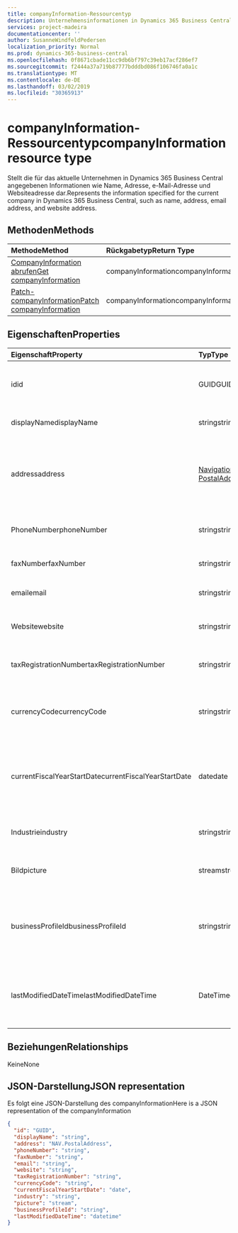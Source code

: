 ```yaml
---
title: companyInformation-Ressourcentyp
description: Unternehmensinformationen in Dynamics 365 Business Central.
services: project-madeira
documentationcenter: ''
author: SusanneWindfeldPedersen
localization_priority: Normal
ms.prod: dynamics-365-business-central
ms.openlocfilehash: 0f8671cbade11cc9db6bf797c39eb17acf286ef7
ms.sourcegitcommit: f2444a37a719b87777bdddbd086f106746fa0a1c
ms.translationtype: MT
ms.contentlocale: de-DE
ms.lasthandoff: 03/02/2019
ms.locfileid: "30365913"
---
```

# <a name="companyinformation-resource-type"></a><span data-ttu-id="851d2-103">companyInformation-Ressourcentyp</span><span class="sxs-lookup"><span data-stu-id="851d2-103">companyInformation resource type</span></span>
<span data-ttu-id="851d2-104">Stellt die für das aktuelle Unternehmen in Dynamics 365 Business Central angegebenen Informationen wie Name, Adresse, e-Mail-Adresse und Websiteadresse dar.</span><span class="sxs-lookup"><span data-stu-id="851d2-104">Represents the information specified for the current company in Dynamics 365 Business Central, such as name, address, email address, and website address.</span></span>

## <a name="methods"></a><span data-ttu-id="851d2-105">Methoden</span><span class="sxs-lookup"><span data-stu-id="851d2-105">Methods</span></span>

| <span data-ttu-id="851d2-106">Methode</span><span class="sxs-lookup"><span data-stu-id="851d2-106">Method</span></span>         | <span data-ttu-id="851d2-107">Rückgabetyp</span><span class="sxs-lookup"><span data-stu-id="851d2-107">Return Type</span></span>  |<span data-ttu-id="851d2-108">Beschreibung</span><span class="sxs-lookup"><span data-stu-id="851d2-108">Description</span></span>|
|:---------------|:-------------|:----------|
|[<span data-ttu-id="851d2-109">CompanyInformation abrufen</span><span class="sxs-lookup"><span data-stu-id="851d2-109">Get companyInformation</span></span>](../api/dynamics-companyinformation-get.md)|<span data-ttu-id="851d2-110">companyInformation</span><span class="sxs-lookup"><span data-stu-id="851d2-110">companyInformation</span></span>|<span data-ttu-id="851d2-111">Ruft Unternehmensinformationen ab.</span><span class="sxs-lookup"><span data-stu-id="851d2-111">Gets a company information.</span></span>|
|[<span data-ttu-id="851d2-112">Patch-companyInformation</span><span class="sxs-lookup"><span data-stu-id="851d2-112">Patch companyInformation</span></span>](../api/dynamics-companyinformation-update.md)|<span data-ttu-id="851d2-113">companyInformation</span><span class="sxs-lookup"><span data-stu-id="851d2-113">companyInformation</span></span>|<span data-ttu-id="851d2-114">Aktualisiert Unternehmensinformationen.</span><span class="sxs-lookup"><span data-stu-id="851d2-114">Updates a company information.</span></span>|


## <a name="properties"></a><span data-ttu-id="851d2-115">Eigenschaften</span><span class="sxs-lookup"><span data-stu-id="851d2-115">Properties</span></span>
| <span data-ttu-id="851d2-116">Eigenschaft</span><span class="sxs-lookup"><span data-stu-id="851d2-116">Property</span></span>     | <span data-ttu-id="851d2-117">Typ</span><span class="sxs-lookup"><span data-stu-id="851d2-117">Type</span></span>      |<span data-ttu-id="851d2-118">Beschreibung</span><span class="sxs-lookup"><span data-stu-id="851d2-118">Description</span></span>                           |
|:-------------|:--------|:-------------------------------------|
|<span data-ttu-id="851d2-119">id</span><span class="sxs-lookup"><span data-stu-id="851d2-119">id</span></span>            |<span data-ttu-id="851d2-120">GUID</span><span class="sxs-lookup"><span data-stu-id="851d2-120">GUID</span></span>|<span data-ttu-id="851d2-121">Die eindeutige ID des Unternehmens.</span><span class="sxs-lookup"><span data-stu-id="851d2-121">The unique ID of the company.</span></span> <span data-ttu-id="851d2-122">Nicht bearbeitbar.</span><span class="sxs-lookup"><span data-stu-id="851d2-122">Non-editable.</span></span>|
|<span data-ttu-id="851d2-123">displayName</span><span class="sxs-lookup"><span data-stu-id="851d2-123">displayName</span></span>   |<span data-ttu-id="851d2-124">string</span><span class="sxs-lookup"><span data-stu-id="851d2-124">string</span></span>   |<span data-ttu-id="851d2-125">Der Anzeigename des Unternehmens.</span><span class="sxs-lookup"><span data-stu-id="851d2-125">The company's display name.</span></span>           |
|<span data-ttu-id="851d2-126">address</span><span class="sxs-lookup"><span data-stu-id="851d2-126">address</span></span>       |[<span data-ttu-id="851d2-127">Navigations. PostalAddress</span><span class="sxs-lookup"><span data-stu-id="851d2-127">NAV.PostalAddress</span></span>](../resources/dynamics-complextypes.md)|<span data-ttu-id="851d2-128">Die Adresse des Unternehmens.</span><span class="sxs-lookup"><span data-stu-id="851d2-128">The company's address.</span></span> <span data-ttu-id="851d2-129">Zeigen Sie den komplexen Typ für zusätzliche Details an.</span><span class="sxs-lookup"><span data-stu-id="851d2-129">View the complex type for additional detail.</span></span>|
|<span data-ttu-id="851d2-130">PhoneNumber</span><span class="sxs-lookup"><span data-stu-id="851d2-130">phoneNumber</span></span>   |<span data-ttu-id="851d2-131">string</span><span class="sxs-lookup"><span data-stu-id="851d2-131">string</span></span>   |<span data-ttu-id="851d2-132">Die Telefonnummer des Unternehmens.</span><span class="sxs-lookup"><span data-stu-id="851d2-132">The company's telephone number.</span></span>       |
|<span data-ttu-id="851d2-133">faxNumber</span><span class="sxs-lookup"><span data-stu-id="851d2-133">faxNumber</span></span>     |<span data-ttu-id="851d2-134">string</span><span class="sxs-lookup"><span data-stu-id="851d2-134">string</span></span>   |<span data-ttu-id="851d2-135">Die Faxnummer des Unternehmens.</span><span class="sxs-lookup"><span data-stu-id="851d2-135">The company's fax number.</span></span>             |
|<span data-ttu-id="851d2-136">email</span><span class="sxs-lookup"><span data-stu-id="851d2-136">email</span></span>         |<span data-ttu-id="851d2-137">string</span><span class="sxs-lookup"><span data-stu-id="851d2-137">string</span></span>   |<span data-ttu-id="851d2-138">Die e-Mail-Adresse des Unternehmens.</span><span class="sxs-lookup"><span data-stu-id="851d2-138">The company's email address.</span></span>          |
|<span data-ttu-id="851d2-139">Website</span><span class="sxs-lookup"><span data-stu-id="851d2-139">website</span></span>       |<span data-ttu-id="851d2-140">string</span><span class="sxs-lookup"><span data-stu-id="851d2-140">string</span></span>   |<span data-ttu-id="851d2-141">Die Websiteadresse des Unternehmens.</span><span class="sxs-lookup"><span data-stu-id="851d2-141">The company's website address.</span></span>        |
|<span data-ttu-id="851d2-142">taxRegistrationNumber</span><span class="sxs-lookup"><span data-stu-id="851d2-142">taxRegistrationNumber</span></span>|<span data-ttu-id="851d2-143">string</span><span class="sxs-lookup"><span data-stu-id="851d2-143">string</span></span>|<span data-ttu-id="851d2-144">Die Steuernummer des Unternehmens.</span><span class="sxs-lookup"><span data-stu-id="851d2-144">The company's tax registration number.</span></span>|
|<span data-ttu-id="851d2-145">currencyCode</span><span class="sxs-lookup"><span data-stu-id="851d2-145">currencyCode</span></span>  |<span data-ttu-id="851d2-146">string</span><span class="sxs-lookup"><span data-stu-id="851d2-146">string</span></span>   |<span data-ttu-id="851d2-147">Die Währung, in der das Unternehmen tätig ist.</span><span class="sxs-lookup"><span data-stu-id="851d2-147">The currency the company does business in.</span></span> <span data-ttu-id="851d2-148">Schreibgeschützt.</span><span class="sxs-lookup"><span data-stu-id="851d2-148">Read-Only.</span></span>|
|<span data-ttu-id="851d2-149">currentFiscalYearStartDate</span><span class="sxs-lookup"><span data-stu-id="851d2-149">currentFiscalYearStartDate</span></span>|<span data-ttu-id="851d2-150">date</span><span class="sxs-lookup"><span data-stu-id="851d2-150">date</span></span>|<span data-ttu-id="851d2-151">Das aktuelle Geschäftsjahr-Anfangsdatum des Unternehmens.</span><span class="sxs-lookup"><span data-stu-id="851d2-151">The company's current fiscal year start date.</span></span> <span data-ttu-id="851d2-152">Schreibgeschützt.</span><span class="sxs-lookup"><span data-stu-id="851d2-152">Read-Only.</span></span>|
|<span data-ttu-id="851d2-153">Industrie</span><span class="sxs-lookup"><span data-stu-id="851d2-153">industry</span></span>      |<span data-ttu-id="851d2-154">string</span><span class="sxs-lookup"><span data-stu-id="851d2-154">string</span></span>   |<span data-ttu-id="851d2-155">Die Branche, zu der das Unternehmen gehört.</span><span class="sxs-lookup"><span data-stu-id="851d2-155">The industry the company is part of.</span></span>  |
|<span data-ttu-id="851d2-156">Bild</span><span class="sxs-lookup"><span data-stu-id="851d2-156">picture</span></span>       |<span data-ttu-id="851d2-157">stream</span><span class="sxs-lookup"><span data-stu-id="851d2-157">stream</span></span>   |<span data-ttu-id="851d2-158">Das Firmen Logo.</span><span class="sxs-lookup"><span data-stu-id="851d2-158">The company logo.</span></span> <span data-ttu-id="851d2-159">Schreibgeschützt.</span><span class="sxs-lookup"><span data-stu-id="851d2-159">Read-Only.</span></span>          |
|<span data-ttu-id="851d2-160">businessProfileId</span><span class="sxs-lookup"><span data-stu-id="851d2-160">businessProfileId</span></span>|<span data-ttu-id="851d2-161">string</span><span class="sxs-lookup"><span data-stu-id="851d2-161">string</span></span>|<span data-ttu-id="851d2-162">Die Geschäftsprofil-ID, die mit dem Financials-Unternehmen verknüpft ist.</span><span class="sxs-lookup"><span data-stu-id="851d2-162">The business profile ID linked to the Financials company.</span></span> <span data-ttu-id="851d2-163">Schreibgeschützt.</span><span class="sxs-lookup"><span data-stu-id="851d2-163">Read-Only.</span></span>|
|<span data-ttu-id="851d2-164">lastModifiedDateTime</span><span class="sxs-lookup"><span data-stu-id="851d2-164">lastModifiedDateTime</span></span>|<span data-ttu-id="851d2-165">DateTime</span><span class="sxs-lookup"><span data-stu-id="851d2-165">datetime</span></span>|<span data-ttu-id="851d2-166">Die letzte Uhrzeit, zu der das Unternehmen geändert wurde.</span><span class="sxs-lookup"><span data-stu-id="851d2-166">The last datetime the company was modified.</span></span> <span data-ttu-id="851d2-167">Schreibgeschützt.</span><span class="sxs-lookup"><span data-stu-id="851d2-167">Read-Only.</span></span>|  


## <a name="relationships"></a><span data-ttu-id="851d2-168">Beziehungen</span><span class="sxs-lookup"><span data-stu-id="851d2-168">Relationships</span></span>
<span data-ttu-id="851d2-169">Keine</span><span class="sxs-lookup"><span data-stu-id="851d2-169">None</span></span>

## <a name="json-representation"></a><span data-ttu-id="851d2-170">JSON-Darstellung</span><span class="sxs-lookup"><span data-stu-id="851d2-170">JSON representation</span></span>

<span data-ttu-id="851d2-171">Es folgt eine JSON-Darstellung des companyInformation</span><span class="sxs-lookup"><span data-stu-id="851d2-171">Here is a JSON representation of the companyInformation</span></span>
```json
{
  "id": "GUID",
  "displayName": "string",
  "address": "NAV.PostalAddress",
  "phoneNumber": "string",
  "faxNumber": "string",
  "email": "string",
  "website": "string",
  "taxRegistrationNumber": "string",
  "currencyCode": "string",
  "currentFiscalYearStartDate": "date",
  "industry": "string",
  "picture": "stream",
  "businessProfileId": "string",
  "lastModifiedDateTime": "datetime"
}

```


